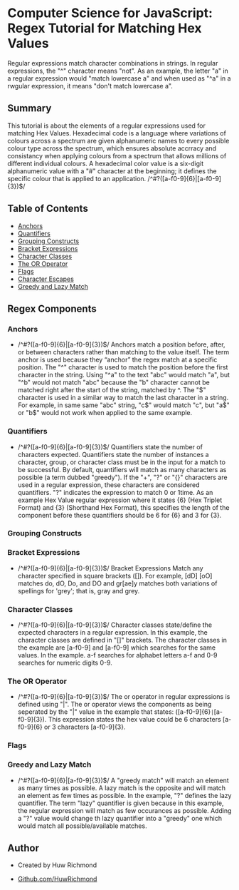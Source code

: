 # Computer Science for JavaScript: Regex Tutorial for Matching Hex Values

Regular expressions match character combinations in strings. In regular expressions, the "^" character means "not". As an example, the letter "a" in a regular expression would "match lowercase a" and when used as "^a" in a rwgular expression, it means "don't match lowercase a".

## Summary

This tutorial is about the elements of a regular expressions used for matching Hex Values. Hexadecimal code is a language where variations of colours across a spectrum are given alphanumeric names to every possible colour type across the spectrum, which ensures absolute accrracy and consistancy when applying colours from a spectrum that allows millions of different individual colours. A hexadecimal color value is a six-digit alphanumeric value with a "#" character at the beginning; it defines the specific colour that is applied to an application. /^#?([a-f0-9]{6}|[a-f0-9]{3})$/

## Table of Contents

- [Anchors](#anchors)
- [Quantifiers](#quantifiers)
- [Grouping Constructs](#grouping-constructs)
- [Bracket Expressions](#bracket-expressions)
- [Character Classes](#character-classes)
- [The OR Operator](#the-or-operator)
- [Flags](#flags)
- [Character Escapes](#character-escapes)
- [Greedy and Lazy Match](#Greedy-and-Lazy-Match)

## Regex Components

### Anchors

- /^#?([a-f0-9]{6}|[a-f0-9]{3})$/
Anchors match a position before, after, or between characters rather than matching to the value itself. The term anchor is used because they “anchor” the regex match at a specific position. The "^" character is used to match the position before the first character in the string. Using "^a" to the text "abc" would match "a", but "^b" would not match "abc" because the "b" character cannot be matched right after the start of the string, matched by ^. The "$" character is used in a similar way to match the last character in a string. For example, in same same "abc" string, "c$" would match "c", but "a$" or "b$" would not work when applied to the same example. 

### Quantifiers

- /^#?([a-f0-9]{6}|[a-f0-9]{3})$/
Quantifiers state the number of characters expected. Quantifiers state the number of instances a character, group, or character class must be in the input for a match to be successful. By default, quantifiers will match as many characters as possible (a term dubbed "greedy"). If the "+", "?" or "{}" characters are used in a regular expression, these characters are considered quantifiers. "?" indicates the expression to match 0 or 1time. As an example Hex Value regular expression where it states {6} (Hex Triplet Format) and {3} (Shorthand Hex Format), this specifies the length of the component before these quantifiers should be 6 for {6} and 3 for {3}.

### Grouping Constructs

### Bracket Expressions

- /^#?([a-f0-9]{6}|[a-f0-9]{3})$/
Bracket Expressions Match any character specified in square brackets ([]). For example, [dD] [oO] matches do, dO, Do, and DO and gr[ae]y matches both variations of spellings for 'grey'; that is, gray and grey.

### Character Classes

- /^#?([a-f0-9]{6}|[a-f0-9]{3})$/
Character classes state/define the expected characters in a regular expression. In this example, the character classes are defined in "[]" brackets. The character classes in the example are [a-f0-9] and [a-f0-9] which searches for the same values. In the example. a-f searches for alphabet letters a-f and 0-9 searches for numeric digits 0-9.

### The OR Operator

- /^#?([a-f0-9]{6}|[a-f0-9]{3})$/
The or operator in regular expressions is defined using "|". The or operator views the components as being seperated by the "|" value in the example that states: ([a-f0-9]{6}``|``[a-f0-9]{3}). This expression states the hex value could be 6 characters [a-f0-9]{6} or 3 characters [a-f0-9]{3}.

### Flags

### Greedy and Lazy Match

- /^#?([a-f0-9]{6}|[a-f0-9]{3})$/
A "greedy match" will match an element as many times as possible. A lazy match is the opposite and will match an element as few times as possible. In the example, "?" defines the lazy quantifier. The term "lazy" quantifier is given because in this example, the regular expression will match as few occurances as possible. Adding a "?" value would change th lazy quantifier into a "greedy" one which would match all possible/available matches.

## Author

- Created by Huw Richmond

- [Github.com/HuwRichmond](https://github.com/HuwRichmond)
